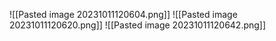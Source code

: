 ![[Pasted image 20231011120604.png]]
![[Pasted image 20231011120620.png]]
![[Pasted image 20231011120642.png]]
